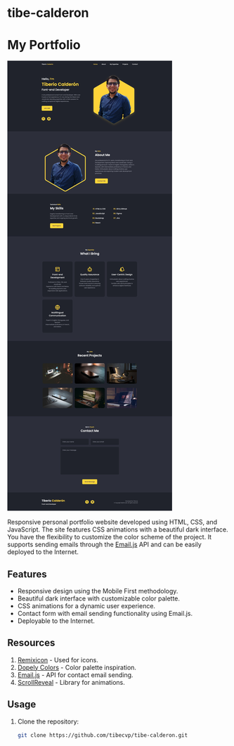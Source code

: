 # tibe-calderon

# My Portfolio

![Portfolio Screenshot](./mockup.png)

Responsive personal portfolio website developed using HTML, CSS, and JavaScript. The site features CSS animations with a beautiful dark interface. You have the flexibility to customize the color scheme of the project. It supports sending emails through the [Email.js](https://www.emailjs.com/) API and can be easily deployed to the Internet.

## Features

- Responsive design using the Mobile First methodology.
- Beautiful dark interface with customizable color palette.
- CSS animations for a dynamic user experience.
- Contact form with email sending functionality using Email.js.
- Deployable to the Internet.

## Resources

1. [Remixicon](https://remixicon.com/) - Used for icons.
2. [Dopely Colors](https://colors.dopely.top/) - Color palette inspiration.
3. [Email.js](https://www.emailjs.com/) - API for contact email sending.
4. [ScrollReveal](https://scrollrevealjs.org/) - Library for animations.

## Usage

1. Clone the repository:

   ```bash
   git clone https://github.com/tibecvp/tibe-calderon.git
